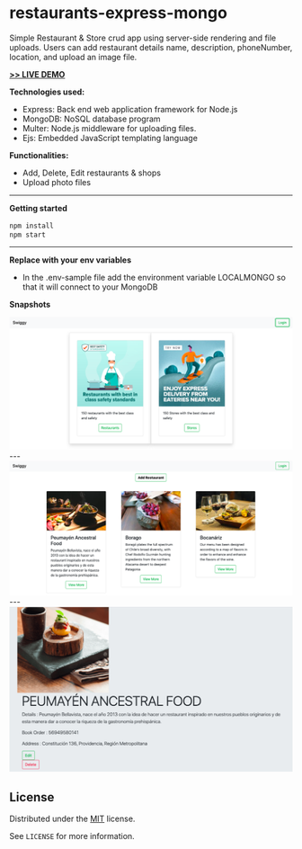 # restaurants-express-mongo

Simple Restaurant & Store crud app using server-side rendering and file uploads.  Users can add restaurant details name, description, phoneNumber, location, and upload an image file.

<a href="https://restaurant-shops.herokuapp.com/" target="_blank"><strong>>> LIVE DEMO</strong></a>

**Technologies used:**

- Express: Back end web application framework for Node.js
- MongoDB: NoSQL database program
- Multer: Node.js middleware for uploading files.
- Ejs: Embedded JavaScript templating language

**Functionalities:**

- Add, Delete, Edit restaurants & shops
- Upload photo files 

---

**Getting started**

   ```
   npm install 
   npm start
   ```

---

**Replace with your env variables**

- In the .env-sample file add the environment variable LOCALMONGO so that it will connect to your MongoDB

**Snapshots**

<img src="swiggy.png" alt="restaurants" width="600" />
---

<img src="swiggy-restaurants.png" alt="restaurants" width="600" />
---

<img src="peumayen-details.png" alt="restaurants" width="600" />

## License

Distributed under the [MIT](http://showalicense.com/?fullname=Konstantin+M%C3%BCnster&year=2019#license-mit) license.

See `LICENSE` for more information.
